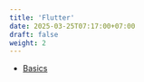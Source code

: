 ```yaml
---
title: 'Flutter'
date: 2025-03-25T07:17:00+07:00
draft: false
weight: 2
---
```


- [Basics](./basics)
